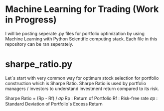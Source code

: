 # Machine Learning for Trading (Work in Progress) 
I will be posting seperate .py files for portfolio optimization by using Machine Learning with Python Scientific computing stack. 
Each file in this repository can be ran seperately. 

# sharpe_ratio.py 
Let`s start with very common way for optimum stock selection for portfolio construction which is Sharpe Ratio. 
Sharpe Ratio is used by portfolio managers / investors to understand investment return compared to its risk. 

Sharpe Ratio = (Rp - Rf) / 𝜎𝑝
Rp : Return of Portfolio
Rf : Risk-free rate 
𝜎𝑝 : Standard Deviation of Portfolio`s Excess Return
